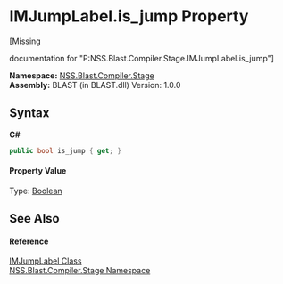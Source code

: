 # IMJumpLabel.is_jump Property 
 

\[Missing <summary> documentation for "P:NSS.Blast.Compiler.Stage.IMJumpLabel.is_jump"\]

**Namespace:**&nbsp;<a href="N_NSS_Blast_Compiler_Stage">NSS.Blast.Compiler.Stage</a><br />**Assembly:**&nbsp;BLAST (in BLAST.dll) Version: 1.0.0

## Syntax

**C#**<br />
``` C#
public bool is_jump { get; }
```


#### Property Value
Type: <a href="https://docs.microsoft.com/dotnet/api/system.boolean" target="_blank" rel="noopener noreferrer">Boolean</a>

## See Also


#### Reference
<a href="T_NSS_Blast_Compiler_Stage_IMJumpLabel">IMJumpLabel Class</a><br /><a href="N_NSS_Blast_Compiler_Stage">NSS.Blast.Compiler.Stage Namespace</a><br />